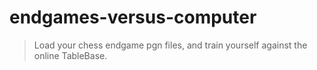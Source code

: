 # endgames-versus-computer

> Load your chess endgame pgn files, and train yourself against the online TableBase.
